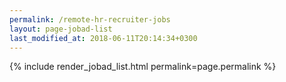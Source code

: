 ```yaml
---
permalink: /remote-hr-recruiter-jobs
layout: page-jobad-list
last_modified_at: 2018-06-11T20:14:34+0300
---
```

{% include render_jobad_list.html permalink=page.permalink %}
